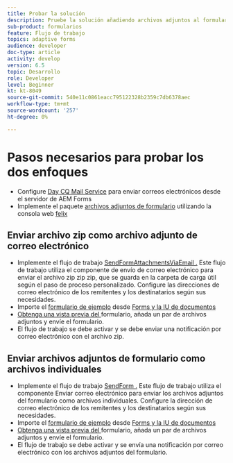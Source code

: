 ```yaml
---
title: Probar la solución
description: Pruebe la solución añadiendo archivos adjuntos al formulario y almacenando en déclencheur el flujo de trabajo para enviar el correo electrónico.
sub-product: formularios
feature: Flujo de trabajo
topics: adaptive forms
audience: developer
doc-type: article
activity: develop
version: 6.5
topic: Desarrollo
role: Developer
level: Beginner
kt: kt-8049
source-git-commit: 540e11c0861eacc795122328b2359c7db6378aec
workflow-type: tm+mt
source-wordcount: '257'
ht-degree: 0%

---
```



# Pasos necesarios para probar los dos enfoques

* Configure [Day CQ Mail Service](https://experienceleague.adobe.com/docs/experience-manager-65/administering/operations/notification.html?lang=en#configuring-the-mail-service) para enviar correos electrónicos desde el servidor de AEM Forms
* Implemente el paquete [archivos adjuntos de formulario](assets/formattachments.formattachments.core-1.0-SNAPSHOT.jar) utilizando la consola web [felix](http://localhost:4502/system/console/bundles)

## Enviar archivo zip como archivo adjunto de correo electrónico



* Implemente el flujo de trabajo [SendFormAttachmentsViaEmail .](assets/zipped-form-attachments-model.zip) Este flujo de trabajo utiliza el componente de envío de correo electrónico para enviar el archivo zip zip zip, que se guarda en la carpeta de carga útil según el paso de proceso personalizado. Configure las direcciones de correo electrónico de los remitentes y los destinatarios según sus necesidades.
* Importe el [formulario de ejemplo](assets/zip-form-attachments-form.zip) desde [Forms y la IU de documentos](http://localhost:4502/aem/forms.html/content/dam/formsanddocuments)
* [Obtenga una vista previa del ](http://localhost:4502/content/dam/formsanddocuments/zippformattachments/jcr:content?wcmmode=disabled) formulario, añada un par de archivos adjuntos y envíe el formulario.
* El flujo de trabajo se debe activar y se debe enviar una notificación por correo electrónico con el archivo zip.

## Enviar archivos adjuntos de formulario como archivos individuales

* Implemente el flujo de trabajo [SendForm .](assets/send-form-attachments-model.zip) Este flujo de trabajo utiliza el componente Enviar correo electrónico para enviar los archivos adjuntos del formulario como archivos individuales. Configure la dirección de correo electrónico de los remitentes y los destinatarios según sus necesidades.
* Importe el [formulario de ejemplo](assets/send-list-attachments-form.zip) desde [Forms y la IU de documentos](http://localhost:4502/aem/forms.html/content/dam/formsanddocuments)
* [Obtenga una vista previa del ](http://localhost:4502/content/dam/formsanddocuments/sendlistofattachments/jcr:content?wcmmode=disabled) formulario, añada un par de archivos adjuntos y envíe el formulario.
* El flujo de trabajo se debe activar y se envía una notificación por correo electrónico con los archivos adjuntos del formulario.
